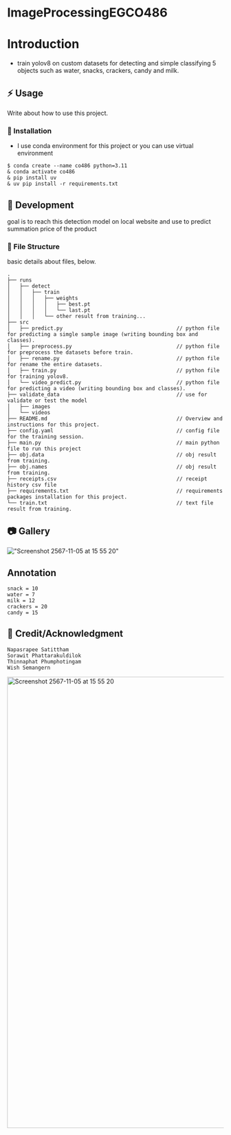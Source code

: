 # ImageProcessingEGCO486
# Introduction
- train yolov8 on custom datasets for detecting and simple classifying 5 objects such as water, snacks, crackers, candy and milk.

## :zap: Usage
Write about how to use this project.

###  :electric_plug: Installation
- I use conda environment for this project or you can use virtual environment
```
$ conda create --name co486 python=3.11
& conda activate co486
& pip install uv
& uv pip install -r requirements.txt
```

##  :wrench: Development
goal is to reach this detection model on local website and use to predict summation price of the product


###  :file_folder: File Structure
basic details about files, below.

```
.
├── runs
│   ├── detect
│   │   ├── train
│   │   │   ├── weights
│   │   │   │   ├── best.pt
│   │   │   │   └── last.pt
│   │   │   └── other result from training...
├── src
│   ├── predict.py                                     // python file for predicting a simgle sample image (writing bounding box and classes).
│   ├── preprocess.py                                  // python file for preprocess the datasets before train.
│   ├── rename.py                                      // python file for rename the entire datasets.
│   ├── train.py                                       // python file for training yolov8.
│   └── video_predict.py                               // python file for predicting a video (writing bounding box and classes).
├── validate_data                                      // use for validate or test the model
│   ├── images
│   └── videos
├── README.md                                          // Overview and instructions for this project.
├── config.yaml                                        // config file for the training session.
├── main.py                                            // main python file to run this project
├── obj.data                                           // obj result from training.
├── obj.names                                          // obj result from training.
├── receipts.csv                                       // receipt history csv file
├── requirements.txt                                   // requirements packages installation for this project.
└── train.txt                                          // text file result from training.
```


##  :camera: Gallery

!["Screenshot 2567-11-05 at 15 55 20"](https://github.com/user-attachments/assets/dfac185a-3bbd-4314-a3d8-2aa3e15c9af4)

## Annotation
```
snack = 10
water = 7
milk = 12
crackers = 20
candy = 15
```



## :star2: Credit/Acknowledgment
```
Napasrapee Satittham
Sorawit Phattarakuldilok
Thinnaphat Phumphotingam
Wish Semangern
```
<img width="1049" alt="Screenshot 2567-11-05 at 15 55 20" src="https://github.com/user-attachments/assets/dfac185a-3bbd-4314-a3d8-2aa3e15c9af4">
